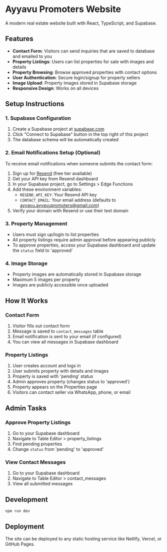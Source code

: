 # Ayyavu Promoters Website

A modern real estate website built with React, TypeScript, and Supabase.

## Features

- **Contact Form**: Visitors can send inquiries that are saved to database and emailed to you
- **Property Listings**: Users can list properties for sale with images and details
- **Property Browsing**: Browse approved properties with contact options
- **User Authentication**: Secure login/signup for property sellers
- **Image Upload**: Property images stored in Supabase storage
- **Responsive Design**: Works on all devices

## Setup Instructions

### 1. Supabase Configuration

1. Create a Supabase project at [supabase.com](https://supabase.com)
2. Click "Connect to Supabase" button in the top right of this project
3. The database schema will be automatically created

### 2. Email Notifications Setup (Optional)

To receive email notifications when someone submits the contact form:

1. Sign up for [Resend](https://resend.com) (free tier available)
2. Get your API key from Resend dashboard
3. In your Supabase project, go to Settings > Edge Functions
4. Add these environment variables:
   - `RESEND_API_KEY`: Your Resend API key
   - `CONTACT_EMAIL`: Your email address (defaults to ayyavu.ayyavupromoters@gmail.com)
5. Verify your domain with Resend or use their test domain

### 3. Property Management

- Users must sign up/login to list properties
- All property listings require admin approval before appearing publicly
- To approve properties, access your Supabase dashboard and update the `status` field to 'approved'

### 4. Image Storage

- Property images are automatically stored in Supabase storage
- Maximum 5 images per property
- Images are publicly accessible once uploaded

## How It Works

### Contact Form
1. Visitor fills out contact form
2. Message is saved to `contact_messages` table
3. Email notification is sent to your email (if configured)
4. You can view all messages in Supabase dashboard

### Property Listings
1. User creates account and logs in
2. User submits property with details and images
3. Property is saved with 'pending' status
4. Admin approves property (changes status to 'approved')
5. Property appears on the Properties page
6. Visitors can contact seller via WhatsApp, phone, or email

## Admin Tasks

### Approve Property Listings
1. Go to your Supabase dashboard
2. Navigate to Table Editor > property_listings
3. Find pending properties
4. Change `status` from 'pending' to 'approved'

### View Contact Messages
1. Go to your Supabase dashboard
2. Navigate to Table Editor > contact_messages
3. View all submitted messages

## Development

```bash
npm run dev
```

## Deployment

The site can be deployed to any static hosting service like Netlify, Vercel, or GitHub Pages.